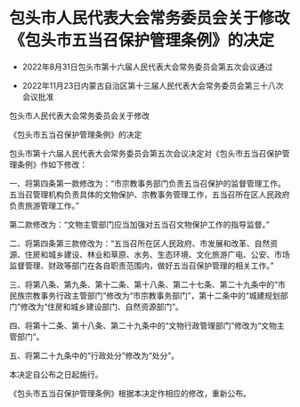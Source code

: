 # 包头市人民代表大会常务委员会关于修改《包头市五当召保护管理条例》的决定

- 2022年8月31日包头市第十六届人民代表大会常务委员会第五次会议通过

- 2022年11月23日内蒙古自治区第十三届人民代表大会常务委员会第三十八次会议批准

<!-- INFO END -->

包头市人民代表大会常务委员会关于修改

《包头市五当召保护管理条例》的决定

包头市第十六届人民代表大会常务委员会第五次会议决定对《包头市五当召保护管理条例》作如下修改：

一、将第四条第一款修改为：“市宗教事务部门负责五当召保护的监督管理工作。五当召管理机构负责具体的文物保护、宗教事务管理工作，五当召所在区人民政府负责旅游管理工作。”

第二款修改为：“文物主管部门应当加强对五当召文物保护工作的指导监督。”

二、将第四条第三款修改为：“五当召所在区人民政府、市发展和改革、自然资源、住房和城乡建设、林业和草原、水务、生态环境、文化旅游广电、公安、市场监督管理、财政等部门在各自职责范围内，做好五当召保护管理的相关工作。”

三、将第八条、第九条、第十二条、第十八条、第二十七条、第二十九条中的“市民族宗教事务行政主管部门”修改为“市宗教事务部门”，第十二条中的“城建规划部门”修改为“住房和城乡建设部门、自然资源部门”。

四、将第十二条、第十八条、第二十九条中的“文物行政管理部门”修改为“文物主管部门”。

五、将第二十九条中的“行政处分”修改为“处分”。

本决定自公布之日起施行。

《包头市五当召保护管理条例》根据本决定作相应的修改，重新公布。
